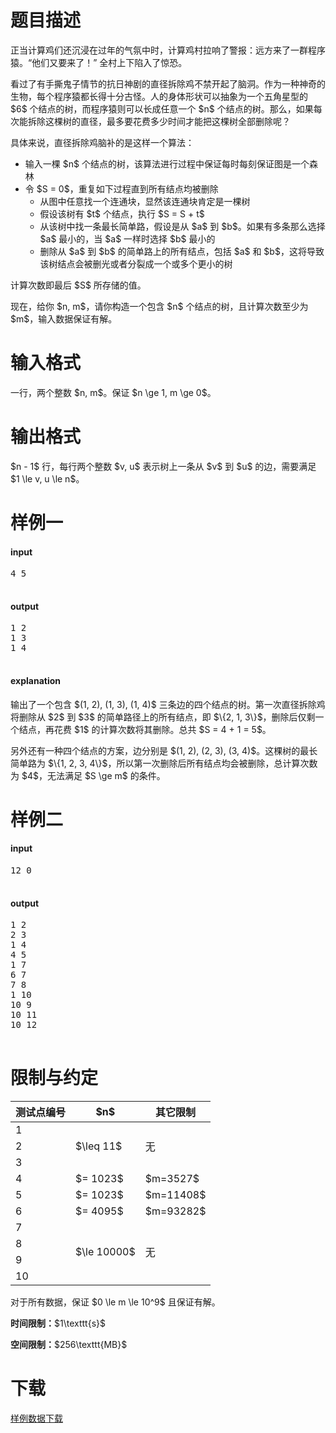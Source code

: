 # 题目描述

<p>正当计算鸡们还沉浸在过年的气氛中时，计算鸡村拉响了警报：远方来了一群程序猿。“他们又要来了！” 全村上下陷入了惊恐。</p>
<p>看过了有手撕鬼子情节的抗日神剧的直径拆除鸡不禁开起了脑洞。作为一种神奇的生物，每个程序猿都长得十分古怪。人的身体形状可以抽象为一个五角星型的 $6$ 个结点的树，而程序猿则可以长成任意一个 $n$ 个结点的树。那么，如果每次能拆除这棵树的直径，最多要花费多少时间才能把这棵树全部删除呢？</p>
<p>具体来说，直径拆除鸡脑补的是这样一个算法：</p>
<ul><li>输入一棵 $n$ 个结点的树，该算法进行过程中保证每时每刻保证图是一个森林</li>
<li>令 $S = 0$，重复如下过程直到所有结点均被删除<ul><li>从图中任意找一个连通块，显然该连通块肯定是一棵树</li>
<li>假设该树有 $t$ 个结点，执行 $S = S + t$</li>
<li>从该树中找一条最长简单路，假设是从 $a$ 到 $b$。如果有多条那么选择 $a$ 最小的，当 $a$ 一样时选择 $b$ 最小的</li>
<li>删除从 $a$ 到 $b$ 的简单路上的所有结点，包括 $a$ 和 $b$，这将导致该树结点会被删光或者分裂成一个或多个更小的树</li>
</ul></li>
</ul><p>计算次数即最后 $S$ 所存储的值。</p>
<p>现在，给你 $n, m$，请你构造一个包含 $n$ 个结点的树，且计算次数至少为 $m$，输入数据保证有解。</p>

# 输入格式


<p>一行，两个整数 $n, m$。保证 $n \ge 1, m \ge 0$。</p>

# 输出格式


<p>$n - 1$ 行，每行两个整数 $v, u$ 表示树上一条从 $v$ 到 $u$ 的边，需要满足 $1 \le v, u \le n$。</p>

# 样例一


<h4>input</h4>
<pre>4 5

</pre>

<h4>output</h4>
<pre>1 2
1 3
1 4

</pre>

<h4>explanation</h4>
<p>输出了一个包含 $(1, 2), (1, 3), (1, 4)$ 三条边的四个结点的树。第一次直径拆除鸡将删除从 $2$ 到 $3$ 的简单路径上的所有结点，即 $\{2, 1, 3\}$，删除后仅剩一个结点，再花费 $1$ 的计算次数将其删除。总共 $S = 4 + 1 = 5$。</p>
<p>另外还有一种四个结点的方案，边分别是 $(1, 2), (2, 3), (3, 4)$。这棵树的最长简单路为 $\{1, 2, 3, 4\}$，所以第一次删除后所有结点均会被删除，总计算次数为 $4$，无法满足 $S \ge m$ 的条件。</p>

# 样例二


<h4>input</h4>
<pre>12 0

</pre>

<h4>output</h4>
<pre>1 2
2 3
1 4
4 5
1 7
6 7
7 8
1 10
10 9
10 11
10 12

</pre>


# 限制与约定


<div class="table-responsive">
<table class="table table-bordered table-text-center table-vertical-middle"><thead><tr><th>测试点编号</th>
<th>$n$</th>
<th>其它限制</th>
</tr></thead><tbody><tr><td>1</td><td rowspan="3">$\leq 11$</td><td rowspan="3">无</td></tr><tr><td>2</td></tr><tr><td>3</td></tr><tr><td>4</td><td>$= 1023$</td><td>$m=3527$</td></tr><tr><td>5</td><td>$= 1023$</td><td>$m=11408$</td></tr><tr><td>6</td><td>$= 4095$</td><td>$m=93282$</td></tr><tr><td>7</td><td rowspan="4">$\le 10000$</td><td rowspan="4">无</td></tr><tr><td>8</td></tr><tr><td>9</td></tr><tr><td>10</td></tr></tbody></table></div>

<p>对于所有数据，保证 $0 \le m \le 10^9$ 且保证有解。</p>
<p><strong>时间限制：</strong>$1\texttt{s}$</p>
<p><strong>空间限制：</strong>$256\texttt{MB}$</p>

# 下载


<p><a href="/download.php?type=problem&amp;id=283">样例数据下载</a></p>
